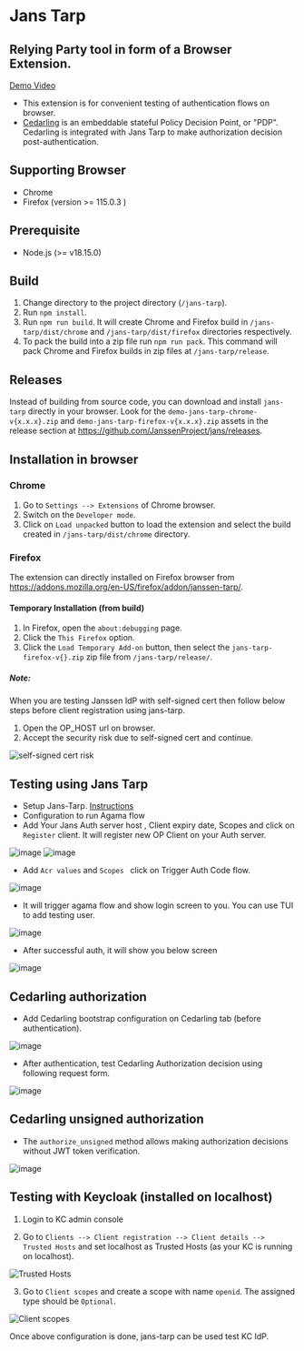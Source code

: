 # Jans Tarp

## Relying Party tool in form of a Browser Extension.

[Demo Video](https://www.loom.com/share/b112b9c7214a4920812a2ebe9c36dbf5?sid=7a15d2e5-881e-4002-9b8c-902dd1d80cec)

- This extension is for convenient testing of authentication flows on browser.
- [Cedarling](https://docs.jans.io/head/cedarling/cedarling-overview/) is an embeddable stateful Policy Decision Point, or "PDP". Cedarling is integrated with Jans Tarp to make authorization decision post-authentication.

## Supporting Browser

- Chrome
- Firefox (version >= 115.0.3 )

## Prerequisite

- Node.js (>= v18.15.0)

## Build

1. Change directory to the project directory (`/jans-tarp`).
2. Run `npm install`.
3. Run `npm run build`. It will create Chrome and Firefox build in `/jans-tarp/dist/chrome` and `/jans-tarp/dist/firefox` directories respectively.
4. To pack the build into a zip file run `npm run pack`. This command will pack  Chrome and Firefox builds in zip files at `/jans-tarp/release`.

## Releases

Instead of building from source code, you can download and install `jans-tarp` directly in your browser. Look for the `demo-jans-tarp-chrome-v{x.x.x}.zip` and `demo-jans-tarp-firefox-v{x.x.x}.zip` assets in the release section at https://github.com/JanssenProject/jans/releases. 

## Installation in browser

### Chrome

1. Go to `Settings --> Extensions` of Chrome browser.
2. Switch on the `Developer mode`.
3. Click on `Load unpacked` button to load the extension and select the build created in `/jans-tarp/dist/chrome` directory.

### Firefox

The extension can directly installed on Firefox browser from https://addons.mozilla.org/en-US/firefox/addon/janssen-tarp/.

#### Temporary Installation (from build)

1. In Firefox, open the `about:debugging` page.
2. Click the `This Firefox` option.
3. Click the `Load Temporary Add-on` button, then select the `jans-tarp-firefox-v{}.zip` zip file from `/jans-tarp/release/`.

##### Note:

When you are testing Janssen IdP with self-signed cert then follow below steps before client registration using jans-tarp.

1. Open the OP_HOST url on browser.
2. Accept the security risk due to self-signed cert and continue.

![self-signed cert risk](./docs/images/untrusted_cert_risk.png)

## Testing using Jans Tarp

* Setup Jans-Tarp. [Instructions](https://github.com/JanssenProject/jans/tree/main/demos/jans-tarp)
* Configuration to run Agama flow
* Add Your Jans Auth server host , Client expiry date, Scopes and click on `Register` client. It will register new OP Client on your Auth server.

![image](./docs/images/add-oidc-client.png)
![image](./docs/images/oidc-client-reg.png)

* Add `Acr values` and `Scopes ` click on Trigger Auth Code flow.

![image](./docs/images/authentication-flow-input.png)

* It will trigger agama flow and show login screen to you. You can use TUI to add testing user.

![image](./docs/images/agamapw-login.png)

* After successful auth, it will show you below screen

![image](./docs/images/successful-tarp-auth-screen.png)

## Cedarling authorization

* Add Cedarling bootstrap configuration on Cedarling tab (before authentication).

![image](./docs/images/add-bootstrap-config.png)

* After authentication, test Cedarling Authorization decision using following request form.

![image](./docs/images/cedar-auth-form.png)

## Cedarling unsigned authorization

* The `authorize_unsigned` method allows making authorization decisions without JWT token verification.

![image](./docs/images/unsigned-cedar-authz.png)

## Testing with Keycloak (installed on localhost)

1. Login to KC admin console

2. Go to `Clients --> Client registration --> Client details --> Trusted Hosts`  and set localhost as Trusted Hosts (as your KC is running on localhost).

![Trusted Hosts](./docs/images/kc_trusted_hosts.png)

3. Go to `Client scopes` and create a scope with name `openid`. The assigned type should be `Optional`.

![Client scopes](./docs/images/kc_add_scope.png)

Once above configuration is done, jans-tarp can be used test KC IdP.
